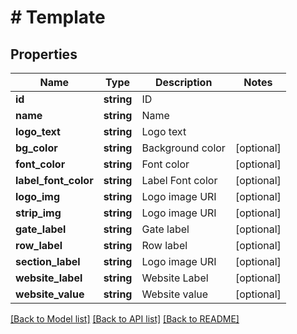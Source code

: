 # # Template

## Properties

Name | Type | Description | Notes
------------ | ------------- | ------------- | -------------
**id** | **string** | ID | 
**name** | **string** | Name | 
**logo_text** | **string** | Logo text | 
**bg_color** | **string** | Background color | [optional] 
**font_color** | **string** | Font color | [optional] 
**label_font_color** | **string** | Label Font color | [optional] 
**logo_img** | **string** | Logo image URI | [optional] 
**strip_img** | **string** | Logo image URI | [optional] 
**gate_label** | **string** | Gate label | [optional] 
**row_label** | **string** | Row label | [optional] 
**section_label** | **string** | Logo image URI | [optional] 
**website_label** | **string** | Website Label | [optional] 
**website_value** | **string** | Website value | [optional] 

[[Back to Model list]](../../README.md#documentation-for-models) [[Back to API list]](../../README.md#documentation-for-api-endpoints) [[Back to README]](../../README.md)


